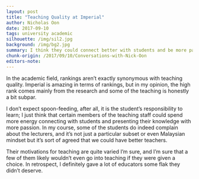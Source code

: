 ```yaml
---
layout: post
title: "Teaching Quality at Imperial"
author: Nicholas Oon 
date: 2017-09-10
tags: university academic 
silhouette: /img/sil2.jpg
background: /img/bg2.jpg
summary: I think they could connect better with students and be more passionate about presenting their knowledge. 
chunk-origin: /2017/09/10/Conversations-with-Nick-Oon
editors-note: 
---
```


In the academic field, rankings aren’t exactly synonymous with teaching quality. Imperial is amazing in terms of rankings, but in my opinion, the high rank comes mainly from the research and some of the teaching is honestly a bit subpar. 

I don’t expect spoon-feeding, after all, it is the student’s responsibility to learn; I just think that certain members of the teaching staff could spend more energy connecting with students and presenting their knowledge with more passion. In my course, some of the students do indeed complain about the lecturers, and it’s not just a particular subset or even Malaysian mindset but it’s sort of agreed that we could have better teachers. 

Their motivations for teaching are quite varied I’m sure, and I’m sure that a few of them likely wouldn’t even go into teaching if they were given a choice. In retrospect, I definitely gave a lot of educators some flak they didn’t deserve. 
